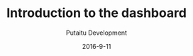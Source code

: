 ---
title: 'Introduction to the dashboard'
sections:
    -
        template: richTextSection
        includeGrandchildren: false
        text: "## Layout\n\nIf there are any active projects on the server, they will be represented in the list under the \"projects\" headline. Every project has their own environments for managing content and users for editing it.\n\nBelow the project list are some basic server diagnostics to help you identify potential problems, or to determine whether the server might be overloaded from hosting too many projects. It will take a lot of projects for that to happen, so most people shouldn't worry about that."
    -
        template: richTextSection
        includeGrandchildren: false
        text: "## For content authors\n\nThe only button relevant for you is the \"CMS\" button. So go ahead and click that to get started."
    -
        template: richTextSection
        includeGrandchildren: false
        text: "## For admins\n\nYou can create new projects, environments and backups with the \"+\" buttons and modify them with the \"...\" dropdown menus.\n\n### Backups\n\nTo access the backups dialog, click the \"...\" dropdown menu in the top right of a project and click \"backups\". You can then upload, create, restore, download or delete backups. An important thing to keep in mind is that all content on all environments will be replaced when restoring a backup, so it's always a good idea to create a new backup first, in case the changes are drastic.\n\nThe backup only restores settings, content and schemas to the project, it doesn't publish anything. You can republish the content tree in the project CMS."
description: 'This is a quick walthrough of the available features in the dashboard'
meta:
    id: 490cc8c9030417a77f649c8e525df788fc294b3a
    parentId: bf70856caed6633b734d5b0e7b61a651305571f1
    language: en
date: '2016-9-11'
author: 'Putaitu Development'
permalink: /guides/introduction-to-the-dashboard/
layout: sectionPage
---
